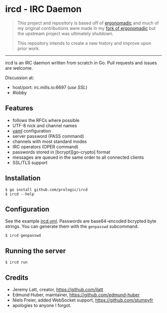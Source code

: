 # ircd - IRC Daemon

> This project and repository is based off of [ergonomadic](https://github.com/edmund-huber/ergonomadic)
> and much of my original contributions were made in my [fork of ergonomadic](https://github.com/prologic/ergonomadic)
> but the upstream project was ultimately shutdown.
> 
> This repository intends to create a new history and improve upon prior work.

----

ircd is an IRC daemon written from scratch in Go.
Pull requests and issues are welcome.

Discussion at:
* host/port: irc.mills.io:6697 (*use SSL*)
* #lobby

## Features

* follows the RFCs where possible
* UTF-8 nick and channel names
* [yaml](http://yaml.org/) configuration
* server password (PASS command)
* channels with most standard modes
* IRC operators (OPER command)
* passwords stored in [bcrypt][go-crypto] format
* messages are queued in the same order to all connected clients
* SSL/TLS support

## Installation

```#!bash
$ go install github.com/prologic/ircd
$ ircd --help
```

## Configuration

See the example [ircd.yml](ircd.yml). Passwords are base64-encoded
bcrypted byte strings. You can generate them with the `genpasswd` subcommand.

```#!bash
$ ircd genpasswd
```

## Running the server

```#!bash
$ ircd run
```

## Credits

* Jeremy Latt, creator, <https://github.com/jlatt>
* Edmund Huber, maintainer, <https://github.com/edmund-huber>
* Niels Freier, added WebSocket support, <https://github.com/stumpyfr>
* apologies to anyone I forgot.
